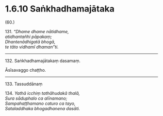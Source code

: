 

# 1.6.10 Saṅkhadhamajātaka




(60.)

131\. _“Dhame dhame nātidhame,_  
_atidhantañhi pāpakaṃ;_  
_Dhantenādhigatā bhogā,_  
_te tāto vidhamī dhaman”ti._  


---

132\. Saṅkhadhamajātakaṃ dasamaṃ.

  
Āsīsavaggo chaṭṭho.



---

133\. Tassuddānaṃ



134\. _Yathā icchiṃ tathāhudakā thalā,_  
_Sura sāduphalo ca alīnamano;_  
_Sampahaṭṭhamano caturo ca tayo,_  
_Sataladdhaka bhogadhanena dasāti._  




